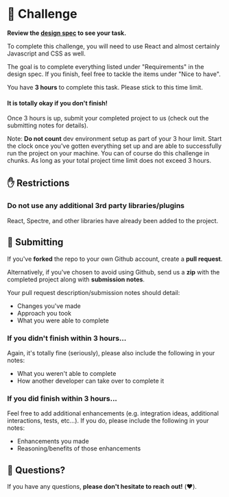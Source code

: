 # 💪 Challenge

**Review the [design spec](./specs/button.md) to see your task.**

To complete this challenge, you will need to use React and almost certainly Javascript and CSS as well.

The goal is to complete everything listed under "Requirements" in the design spec. If you finish, feel free to tackle the items under "Nice to have".

You have **3 hours** to complete this task. Please stick to this time limit.

#### It is totally okay if you don't finish!

Once 3 hours is up, submit your completed project to us (check out the submitting notes for details).

Note: **Do not count** dev environment setup as part of your 3 hour limit. Start the clock once you've gotten everything set up and are able to successfully run the project on your machine. You can of course do this challenge in chunks. As long as your total project time limit does not exceed 3 hours.


## ✋ Restrictions

### Do not use any additional 3rd party libraries/plugins

React, Spectre, and other libraries have already been added to the project.


## 🙌 Submitting

If you've **forked** the repo to your own Github account, create a **pull request**.

Alternatively, if you've chosen to avoid using Github, send us a **zip** with the completed project along with **submission notes**.

Your pull request description/submission notes should detail:

* Changes you've made
* Approach you took
* What you were able to complete


### If you didn't finish within 3 hours...

Again, it's totally fine (seriously), please also include the following in your notes:

* What you weren't able to complete
* How another developer can take over to complete it


### If you did finish within 3 hours...

Feel free to add additional enhancements (e.g. integration ideas, additional interactions, tests, etc...). If you do, please include the following in your notes:

* Enhancements you made
* Reasoning/benefits of those enhancements

## 👋 Questions?

If you have any questions, **please don't hesitate to reach out!** (❤️).